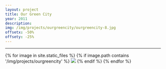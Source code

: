 ```yaml
---
layout: project
title: Our Green City
year: 2011
description: 
img: /img/projects/ourgreencity/ourgreencity-8.jpg
offsetx: -50%
offsety: -25%
---
```


<hr>

<div>
{% for image in site.static_files %}
    {% if image.path contains '/img/projects/ourgreencity' %}
        <img class="projectimage" src="{{ site.baseurl }}{{ image.path }}"/>
    {% endif %}
{% endfor %}
</div>